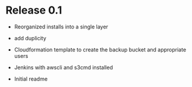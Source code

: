 Release 0.1
============

* Reorganized installs into a single layer

* add duplicity

* Cloudformation template to create the backup bucket and appropriate users

* Jenkins with awscli and s3cmd installed

* Initial readme



